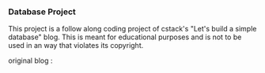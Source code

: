 ### Database Project

This project is a follow along coding project of cstack's "Let's build a simple database" blog.
This is meant for educational purposes and is not to be used in an way that violates its copyright.

original blog : 

[Let's Build a Simple Database]: https://cstack.github.io/db_tutorial/